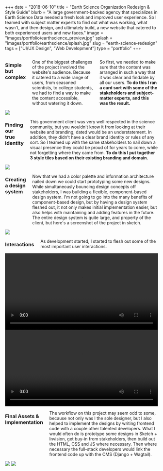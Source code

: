 +++ 
date = "2018-06-10"
title = "Earth Science Organization Redesign & Style Guide"
blurb = "A large government-backed agency that specializes in Earth Science Data needed a fresh look and improved user experience. So I teamed with subject matter experts to find out what was working, what wasn't, and then design, and ultimately build, a new website that catered to both experienced users and new faces."
image = "images/portfolio/earthscience_preview.jpg"
splash = "images/portfolio/earthscience/splash.jpg"
slug = "earth-science-redesign" 
tags = ["UI/UX Design", "Web Development"]
type = "portfolio"
+++


<div class="row">
    <div class="eight columns offset-by-two">
        <h3>Simple but complex</h3>
        <p>One of the biggest challenges of the project involved the website's audience. Because it catered to a wide range of users, from seasoned scientists, to college students, we had to find a way to make the content accessible, without watering it down.</p>
        <p>So first, we needed to make sure that the content was arranged in such a way that it was clear and findable by all our users. <strong> To do this I ran a card sort with some of the stakeholders and subject-matter experts, and this was the result.</strong></p>
    </div>
</div>

<img src="images/portfolio/earthscience/cardsort.jpg" class="portfolio-image" />

<div class="row">
    <div class="eight columns offset-by-two">
        <h3>Finding our true identity</h3>
        <p>This government client was very well respected in the science community, but you wouldn't know it from looking at their website and branding; dated would be an understatement. In addition, they didn't have a clear brand identity or rules of any sort. So I teamed up with the same stakeholders to nail down a visual presence they could be proud of for years to come, while not forgetting where they came from. <strong>To do this I put together 3 style tiles based on their existing branding and domain.</strong></p>
    </div>
</div>

<img src="images/portfolio/earthscience/styletiles.jpg" class="portfolio-image" />

<div class="row">
    <div class="eight columns offset-by-two">
        <h3>Creating a design system</h3>
        <p>Now that we had a color palette and information architecture nailed down we could start prototyping some new designs. While simultaneously bouncing design concepts off stakeholders, I was building a flexible, component-based design system. I'm not going to go into the many benefits of component-based design, but by having a design system fleshed out, it not only makes initial implementation easier, but also helps with maintaining and adding features in the future. The entire design system is quite large, and property of the client, but here's a screenshot of the project in sketch.</p>
    </div>
</div>

<img src="images/portfolio/earthscience/designsystem.jpg" class="portfolio-image" />

<div class="row">
    <div class="eight columns offset-by-two">
        <h3>Interactions</h3>
        <p>As development started, I started to flesh out some of the most important user interactions.</p>
    </div>
</div>
<video src="images/portfolio/earthscience/InstrumentSpecs.mp4" controls style="width:100%" class="portfolio-image">
    <p>Sorry, your browser doesn't support html5 video :-( </p>
</video>
<video src="images/portfolio/earthscience/SearchCalendar.mp4" controls style="width:100%" class="portfolio-image">
    <p>Sorry, your browser doesn't support html5 video :-( </p>
</video>

<div class="row">
    <div class="eight columns offset-by-two">
        <h3>Final Assets &amp; Implementation</h3>
        <p>The workflow on this project may seem odd to some, because not only was I the sole designer, but I also helped to implement the designs by writing frontend code with a couple other talented developers. What I would often do is prototype some designs in Sketch + Invision, get buy-in from stakeholders, then build out the HTML, CSS and JS where necessary. Then where necessary the full-stack developers would link the frontend code up with the CMS (Django + Wagtail).</p>
    </div>
</div>
<img src="images/portfolio/earthscience/Tools_Comp.jpg" class="portfolio-image" />
<img src="images/portfolio/earthscience/icons.png" class="portfolio-image" />